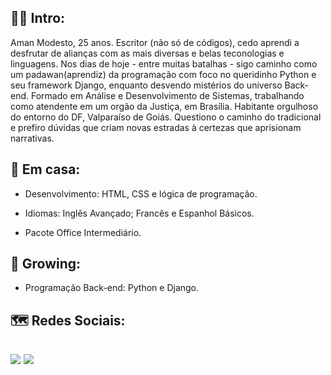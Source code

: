 🧚‍♂️ Intro:
-
Aman Modesto, 25 anos. Escritor (não só de códigos), cedo aprendi a desfrutar de alianças com as mais diversas e belas teconologias e linguagens. Nos dias de hoje - entre muitas batalhas - sigo caminho como um padawan(aprendiz) da programação com foco no queridinho Python e seu framework Django, enquanto desvendo mistérios do universo Back-end. Formado em Análise e Desenvolvimento de Sistemas, trabalhando como atendente em um orgão da Justiça, em Brasília. Habitante orgulhoso do entorno do DF, Valparaíso de Goiás. Questiono o caminho do tradicional e prefiro dúvidas que criam novas estradas à certezas que aprisionam narrativas.  

:japanese_castle: Em casa:
-
- Desenvolvimento: HTML, CSS e lógica de programação.

- Idiomas: Inglês Avançado; Francês e Espanhol Básicos.

- Pacote Office Intermediário.

🌱 Growing:
-
- Programação Back-end: Python e Django.

🗺️ Redes Sociais:
-
[<img src= "https://img.shields.io/badge/amanda_velozo2@hotmail.com-0078D4?style=for-the-badge&logo=microsoft-outlook&logoColor=white"/>](mailto:"amanda_velozo2@hotmail.com") 
[<img src="https://img.shields.io/badge/linkedin-%230077B5.svg?&style=for-the-badge&logo=linkedin&logoColor=white" />](https://www.linkedin.com/in/amanda-modesto-196a161b7/)
-

<!---
AMND22/AMND22 is a ✨ special ✨ repository because its `README.md` (this file) appears on your GitHub profile.
You can click the Preview link to take a look at your changes.
--->
